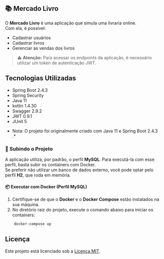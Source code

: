 ## 📚 Mercado Livro

O **Mercado Livro** é uma aplicação que simula uma livraria online.  
Com ela, é possível:

- Cadastrar usuários
- Cadastrar livros
- Gerenciar as vendas dos livros

> ⚠️ **Atenção:** Para acessar os endpoints da aplicação, é necessário utilizar um token de autenticação JWT.

## Tecnologias Utilizadas

- Spring Boot 2.4.3
- Spring Security
- Java 11
- kotlin 1.4.30
- Swagger 2.9.2
- JWT 0.9.1
- JUnit 5

* Nota: O projeto foi originalmente criado com Java 11 e Spring Boot 2.4.3 .*

### 🚀 Subindo o Projeto

A aplicação utiliza, por padrão, o perfil **MySQL**. Para executá-la com esse perfil, basta subir os containers com Docker.  
Se preferir não utilizar um banco de dados externo, você pode optar pelo perfil **H2**, que roda em memória.

#### 📦 Executar com Docker (Perfil MySQL)

1. Certifique-se de que o **Docker** e o **Docker Compose** estão instalados na sua máquina.
2. No diretório raiz do projeto, execute o comando abaixo para iniciar os containers:

```bash
    docker-compose up
```

## Licença

Este projeto está licenciado sob a [Licença MIT](LICENSE).